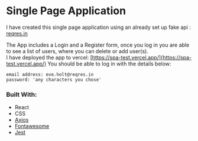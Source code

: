 # Single Page Application

I have created this single page application using an already set up fake api : [reqres.in](https://reqres.in/) </br>

The App includes a Login and a Register form, once you log in you are able to see a list of users, where you can delete or add user(s).</br>
I have deployed the app to vercel: [https://spa-test.vercel.app/](https://spa-test.vercel.app/)
You should be able to log in with the details below:

```
email address: eve.holt@reqres.in
password: 'any characters you chose'
```

### Built With:

- React
- CSS
- [Axios](https://www.npmjs.com/package/axios)
- [Fontawesome](https://www.npmjs.com/package/@fortawesome/react-fontawesome)
- [Jest](https://jestjs.io/en/)
